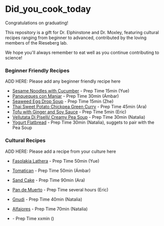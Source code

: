 # Did_you_cook_today

Congratulations on graduating!

This repository is a gift for Dr. Elphinstone and Dr. Moxley, featuring cultural recipes ranging from beginner to advanced, contributed by the loving members of the Rieseberg lab.

We hope you'll always remember to eat well as you continue contributing to science!



### Beginner Friendly Recipes

ADD HERE: Please add any beginner friendly recipe here 
* [Sesame Noodles with Cucumber](https://smittenkitchen.com/2015/08/takeout-style-sesame-noodles-with-cucumber) - Prep Time 15min (Yue)
* [Panqueques con Manjar](https://www.chileanfoodandgarden.com/chilean-crepes-dulce-de-leche/) - Prep Time 30min (Ámbar)
* [Seaweed Egg Drop Soup](https://thewoksoflife.com/seaweed-egg-drop-soup/) - Prep Time 15min (Zhe)
* [Thai Sweet Potato Chickpea Green Curry](https://www.pickuplimes.com/recipe/thai-sweet-potato-chickpea-green-curry-170) - Prep Time 45min (Ara)
* [Tofu with Ginger and Soy Sauce](XXX) - Prep Time 5min (Eric)
* [Vellutata Di Piselli/ Creamy Pea Soup](https://www.wholesomeyum.com/pea-soup-recipe/) - Prep Time 30min (Natalia)
* [Yogurt Flatbread](https://www.thebeaderchef.com/easy-3-ingredient-yogurt-flatbread/#wprm-recipe-container-7091) - Prep Time 30min (Natalia), suggets to pair with the Pea Soup


### Cultural Recipes

ADD HERE: Please add a recipe from your culture here
* [Fasolakia Lathera](https://www.olivetomato.com/greek-style-green-beans-fasolakia-lathera/) - Prep Time 50min (Yue)
* [Tomatican](https://www.chileanfoodandgarden.com/corn-tomato-beef-sauteed-dish/) - Prep Time 50min (Ámbar)
* [Sand Cake](https://fauziaskitchenfun.com/basbousa/) - Prep Time 90min (Ara)
* [Pan de Muerto](https://www.youtube.com/watch?v=Nzj6cfxeknY&t=3s) - Prep Time several hours (Eric)
* [Gnudi](https://www.carolinescooking.com/ricotta-and-spinach-gnudi/#recipe) - Prep Time 40min (Natalia)
* [Alfajores](https://funwithoutgluten.com/gluten-free-alfajores-dulce-de-leche-cookies/) - Prep Time 70min (Natalia)






* []() - Prep Time xxmin ()





